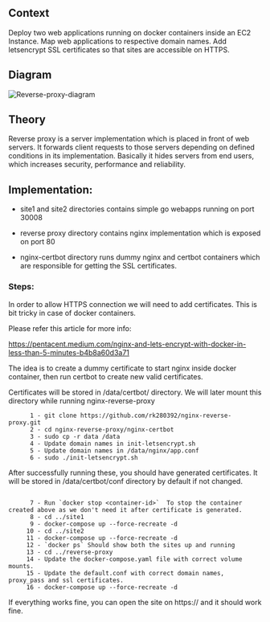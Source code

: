 ## Context

Deploy two web applications running on docker containers inside an EC2 Instance. Map web applications to respective domain names. Add letsencrypt SSL certificates so that sites are accessible on HTTPS.

## Diagram

![Reverse-proxy-diagram](https://user-images.githubusercontent.com/43488291/189527405-d892f904-32b4-4be8-8432-846bcb5058ff.png)

## Theory

Reverse proxy is a server implementation which is placed in front of web servers. It forwards client requests to those servers depending on defined conditions in its implementation. Basically it hides servers from end users, which increases security, performance and reliability.

## Implementation:

   - site1 and site2 directories contains simple go webapps running on port 30008

   - reverse proxy directory contains nginx implementation which is exposed on port 80

   - nginx-certbot directory runs dummy nginx and certbot containers which are responsible for getting the SSL certificates.


###   Steps:

In order to allow HTTPS connection we will need to add certificates. This is bit tricky in case of docker containers.

Please refer this article for more info:

https://pentacent.medium.com/nginx-and-lets-encrypt-with-docker-in-less-than-5-minutes-b4b8a60d3a71

The idea is to create a dummy certificate to start nginx inside docker container, then run certbot to create new valid certificates.

Certificates will be stored in /data/certbot/ directory. We will later mount this directory while running nginx-reverse-proxy

```shell
      1 - git clone https://github.com/rk280392/nginx-reverse-proxy.git
      2 - cd nginx-reverse-proxy/nginx-certbot
      3 - sudo cp -r data /data
      4 - Update domain names in init-letsencrypt.sh
      5 - Update domain names in /data/nginx/app.conf
      6 - sudo ./init-letsencrypt.sh
```

After successfully running these, you should have generated certificates. It will be stored in /data/certbot/conf directory by default if not changed.

```shell

      7 - Run `docker stop <container-id>`  To stop the container created above as we don't need it after certificate is generated. 
      8 - cd ../site1
      9 - docker-compose up --force-recreate -d
     10 - cd ../site2
     11 - docker-compose up --force-recreate -d
     12 - `docker ps` Should show both the sites up and running
     13 - cd ../reverse-proxy
     14 - Update the docker-compose.yaml file with correct volume mounts.
     15 - Update the default.conf with correct domain names, proxy_pass and ssl certificates.
     16 - docker-compose up --force-recreate -d
```

If everything works fine, you can open the site on https://<domain-name> and it should work fine.
